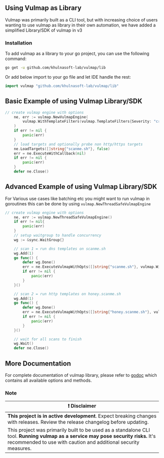 ## Using Vulmap as Library

Vulmap was primarily built as a CLI tool, but with increasing choice of users wanting to use vulmap as library in their own automation, we have added a simplified Library/SDK of vulmap in v3

### Installation

To add vulmap as a library to your go project, you can use the following command:

```bash
go get -u github.com/khulnasoft-lab/vulmap/lib
```

Or add below import to your go file and let IDE handle the rest:

```go
import vulmap "github.com/khulnasoft-lab/vulmap/lib"
```

## Basic Example of using Vulmap Library/SDK

```go
// create vulmap engine with options
	ne, err := vulmap.NewVulmapEngine(
		vulmap.WithTemplateFilters(vulmap.TemplateFilters{Severity: "critical"}), // run critical severity templates only
	)
	if err != nil {
		panic(err)
	}
	// load targets and optionally probe non http/https targets
	ne.LoadTargets([]string{"scanme.sh"}, false)
	err = ne.ExecuteWithCallback(nil)
	if err != nil {
		panic(err)
	}
	defer ne.Close()
```

## Advanced Example of using Vulmap Library/SDK

For Various use cases like batching etc you might want to run vulmap in goroutines this can be done by using `vulmap.NewThreadSafeVulmapEngine`

```go
// create vulmap engine with options
	ne, err := vulmap.NewThreadSafeVulmapEngine()
	if err != nil{
        panic(err)
    }
	// setup waitgroup to handle concurrency
	wg := &sync.WaitGroup{}

	// scan 1 = run dns templates on scanme.sh
	wg.Add(1)
	go func() {
		defer wg.Done()
		err = ne.ExecuteVulmapWithOpts([]string{"scanme.sh"}, vulmap.WithTemplateFilters(vulmap.TemplateFilters{ProtocolTypes: "http"}))
		if err != nil {
            panic(err)
        }
	}()

	// scan 2 = run http templates on honey.scanme.sh
	wg.Add(1)
	go func() {
		defer wg.Done()
		err = ne.ExecuteVulmapWithOpts([]string{"honey.scanme.sh"}, vulmap.WithTemplateFilters(vulmap.TemplateFilters{ProtocolTypes: "dns"}))
		if err != nil {
            panic(err)
        }
	}()

	// wait for all scans to finish
	wg.Wait()
	defer ne.Close()
```

## More Documentation

For complete documentation of vulmap library, please refer to [godoc](https://pkg.go.dev/github.com/khulnasoft-lab/vulmap/lib) which contains all available options and methods.



### Note

| :exclamation:  **Disclaimer**  |
|---------------------------------|
| **This project is in active development**. Expect breaking changes with releases. Review the release changelog before updating. |
| This project was primarily built to be used as a standalone CLI tool. **Running vulmap as a service may pose security risks.** It's recommended to use with caution and additional security measures. |